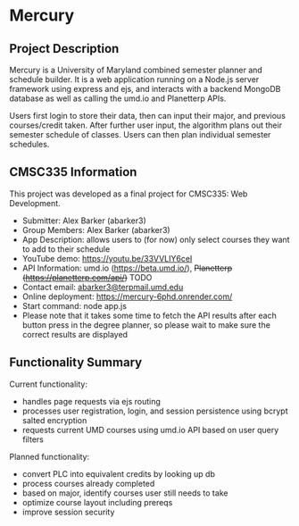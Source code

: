 # Mercury

## Project Description
Mercury is a University of Maryland combined semester planner and schedule builder. It is a web application running on a Node.js server framework using express and ejs, and interacts with a backend MongoDB database as well as calling the umd.io and Planetterp APIs.

Users first login to store their data, then can input their major, and previous courses/credit taken. After further user input, the algorithm plans out their semester schedule of classes. Users can then plan individual semester schedules.

## CMSC335 Information

This project was developed as a final project for CMSC335: Web Development.

- Submitter: Alex Barker (abarker3)
- Group Members: Alex Barker (abarker3)
- App Description: allows users to (for now) only select courses they want to add to their schedule
- YouTube demo: https://youtu.be/33VVLIY6ceI
- API Information: umd.io (https://beta.umd.io/), ~~Planetterp (https://planetterp.com/api/)~~ TODO
- Contact email: abarker3@terpmail.umd.edu
- Online deployment: https://mercury-6phd.onrender.com/
- Start command: node app.js
- Please note that it takes some time to fetch the API results after each button press in the degree planner, so please wait to make sure the correct results are displayed

## Functionality Summary

Current functionality:
- handles page requests via ejs routing
- processes user registration, login, and session persistence using bcrypt salted encryption
- requests current UMD courses using umd.io API based on user query filters

Planned functionality:
- convert PLC into equivalent credits by looking up db
- process courses already completed
- based on major, identify courses user still needs to take
- optimize course layout including prereqs
- improve session security